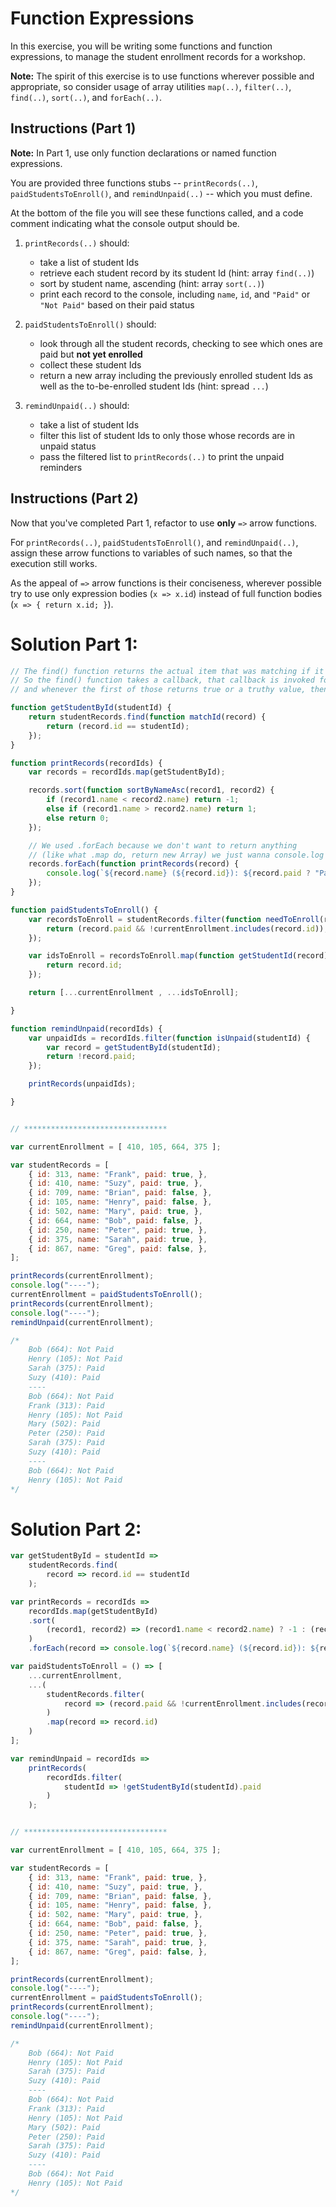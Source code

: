 # Function Expressions

In this exercise, you will be writing some functions and function expressions, to manage the student enrollment records for a workshop.

**Note:** The spirit of this exercise is to use functions wherever possible and appropriate, so consider usage of array utilities `map(..)`, `filter(..)`, `find(..)`, `sort(..)`, and `forEach(..)`.

## Instructions (Part 1)

**Note:** In Part 1, use only function declarations or named function expressions.

You are provided three functions stubs -- `printRecords(..)`, `paidStudentsToEnroll()`, and `remindUnpaid(..)` -- which you must define.

At the bottom of the file you will see these functions called, and a code comment indicating what the console output should be.

1. `printRecords(..)` should:

   - take a list of student Ids
   - retrieve each student record by its student Id (hint: array `find(..)`)
   - sort by student name, ascending (hint: array `sort(..)`)
   - print each record to the console, including `name`, `id`, and `"Paid"` or `"Not Paid"` based on their paid status

2. `paidStudentsToEnroll()` should:

   - look through all the student records, checking to see which ones are paid but **not yet enrolled**
   - collect these student Ids
   - return a new array including the previously enrolled student Ids as well as the to-be-enrolled student Ids (hint: spread `...`)

3. `remindUnpaid(..)` should:
   - take a list of student Ids
   - filter this list of student Ids to only those whose records are in unpaid status
   - pass the filtered list to `printRecords(..)` to print the unpaid reminders

## Instructions (Part 2)

Now that you've completed Part 1, refactor to use **only** `=>` arrow functions.

For `printRecords(..)`, `paidStudentsToEnroll()`, and `remindUnpaid(..)`, assign these arrow functions to variables of such names, so that the execution still works.

As the appeal of `=>` arrow functions is their conciseness, wherever possible try to use only expression bodies (`x => x.id`) instead of full function bodies (`x => { return x.id; }`).

# Solution Part 1:

```JavaScript
// The find() function returns the actual item that was matching if it's found instead of true or false
// So the find() function takes a callback, that callback is invoked for each item in an array.
// and whenever the first of those returns true or a truthy value, then that value from the array is returned, not the true, but the value. It's almost like filter, we basically just need to return true whenever we have found the thing that we want.

function getStudentById(studentId) {
	return studentRecords.find(function matchId(record) {
		return (record.id == studentId);
	});
}

function printRecords(recordIds) {
	var records = recordIds.map(getStudentById);

	records.sort(function sortByNameAsc(record1, record2) {
		if (record1.name < record2.name) return -1;
		else if (record1.name > record2.name) return 1;
		else return 0;
	});

	// We used .forEach because we don't want to return anything
	// (like what .map do, return new Array) we just wanna console.log it
	records.forEach(function printRecords(record) {
		console.log(`${record.name} (${record.id}): ${record.paid ? "Paid": "Not Paid"}`);
	});
}

function paidStudentsToEnroll() {
	var recordsToEnroll = studentRecords.filter(function needToEnroll(record) {
		return (record.paid && !currentEnrollment.includes(record.id));
	});

	var idsToEnroll = recordsToEnroll.map(function getStudentId(record) {
		return record.id;
	});

	return [...currentEnrollment , ...idsToEnroll];

}

function remindUnpaid(recordIds) {
	var unpaidIds = recordIds.filter(function isUnpaid(studentId) {
		var record = getStudentById(studentId);
		return !record.paid;
	});

	printRecords(unpaidIds);

}


// ********************************

var currentEnrollment = [ 410, 105, 664, 375 ];

var studentRecords = [
	{ id: 313, name: "Frank", paid: true, },
	{ id: 410, name: "Suzy", paid: true, },
	{ id: 709, name: "Brian", paid: false, },
	{ id: 105, name: "Henry", paid: false, },
	{ id: 502, name: "Mary", paid: true, },
	{ id: 664, name: "Bob", paid: false, },
	{ id: 250, name: "Peter", paid: true, },
	{ id: 375, name: "Sarah", paid: true, },
	{ id: 867, name: "Greg", paid: false, },
];

printRecords(currentEnrollment);
console.log("----");
currentEnrollment = paidStudentsToEnroll();
printRecords(currentEnrollment);
console.log("----");
remindUnpaid(currentEnrollment);

/*
	Bob (664): Not Paid
	Henry (105): Not Paid
	Sarah (375): Paid
	Suzy (410): Paid
	----
	Bob (664): Not Paid
	Frank (313): Paid
	Henry (105): Not Paid
	Mary (502): Paid
	Peter (250): Paid
	Sarah (375): Paid
	Suzy (410): Paid
	----
	Bob (664): Not Paid
	Henry (105): Not Paid
*/
```

# Solution Part 2:

```JavaScript
var getStudentById = studentId => 
	studentRecords.find(
		record => record.id == studentId
	);

var printRecords = recordIds => 
	recordIds.map(getStudentById)
	.sort(
		(record1, record2) => (record1.name < record2.name) ? -1 : (record1.name > record2.name) ? 1 : 0
	)
	.forEach(record => console.log(`${record.name} (${record.id}): ${record.paid ? "Paid": "Not Paid"}`));

var paidStudentsToEnroll = () => [
	...currentEnrollment, 
	...(
		studentRecords.filter( 
			record => (record.paid && !currentEnrollment.includes(record.id))
		)
		.map(record => record.id)
	)
];

var remindUnpaid = recordIds => 
	printRecords(
		recordIds.filter(
			studentId => !getStudentById(studentId).paid
		)
	);


// ********************************

var currentEnrollment = [ 410, 105, 664, 375 ];

var studentRecords = [
	{ id: 313, name: "Frank", paid: true, },
	{ id: 410, name: "Suzy", paid: true, },
	{ id: 709, name: "Brian", paid: false, },
	{ id: 105, name: "Henry", paid: false, },
	{ id: 502, name: "Mary", paid: true, },
	{ id: 664, name: "Bob", paid: false, },
	{ id: 250, name: "Peter", paid: true, },
	{ id: 375, name: "Sarah", paid: true, },
	{ id: 867, name: "Greg", paid: false, },
];

printRecords(currentEnrollment);
console.log("----");
currentEnrollment = paidStudentsToEnroll();
printRecords(currentEnrollment);
console.log("----");
remindUnpaid(currentEnrollment);

/*
	Bob (664): Not Paid
	Henry (105): Not Paid
	Sarah (375): Paid
	Suzy (410): Paid
	----
	Bob (664): Not Paid
	Frank (313): Paid
	Henry (105): Not Paid
	Mary (502): Paid
	Peter (250): Paid
	Sarah (375): Paid
	Suzy (410): Paid
	----
	Bob (664): Not Paid
	Henry (105): Not Paid
*/
```

